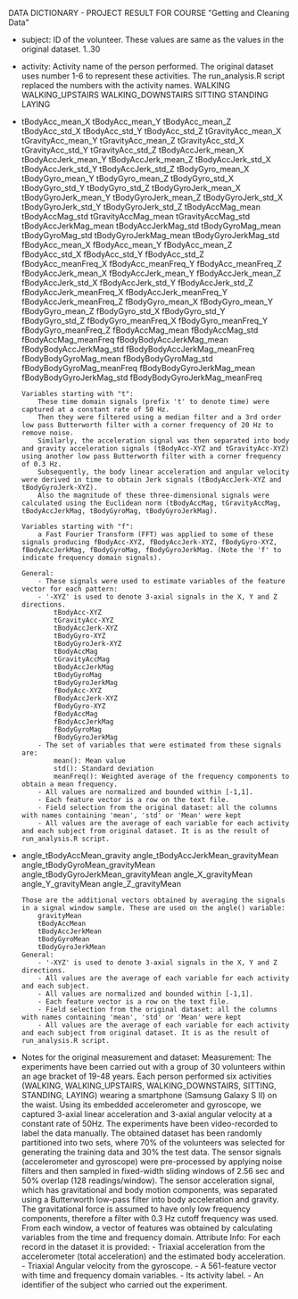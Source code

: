 DATA DICTIONARY - PROJECT RESULT FOR COURSE "Getting and Cleaning Data"

+ 	subject:  ID of the volunteer. These values are same as the values in the original dataset.
		1..30

+ 	activity:  Activity name of the person performed. The original dataset uses number 1-6 to represent these activities. The run_analysis.R script replaced the numbers with the activity names.
		WALKING
		WALKING_UPSTAIRS
		WALKING_DOWNSTAIRS
		SITTING
		STANDING
		LAYING
	
+ 	tBodyAcc_mean_X
	tBodyAcc_mean_Y
	tBodyAcc_mean_Z
	tBodyAcc_std_X
	tBodyAcc_std_Y
	tBodyAcc_std_Z
	tGravityAcc_mean_X
	tGravityAcc_mean_Y
	tGravityAcc_mean_Z
	tGravityAcc_std_X
	tGravityAcc_std_Y
	tGravityAcc_std_Z
	tBodyAccJerk_mean_X
	tBodyAccJerk_mean_Y
	tBodyAccJerk_mean_Z
	tBodyAccJerk_std_X
	tBodyAccJerk_std_Y
	tBodyAccJerk_std_Z
	tBodyGyro_mean_X
	tBodyGyro_mean_Y
	tBodyGyro_mean_Z
	tBodyGyro_std_X
	tBodyGyro_std_Y
	tBodyGyro_std_Z
	tBodyGyroJerk_mean_X
	tBodyGyroJerk_mean_Y
	tBodyGyroJerk_mean_Z
	tBodyGyroJerk_std_X
	tBodyGyroJerk_std_Y
	tBodyGyroJerk_std_Z
	tBodyAccMag_mean
	tBodyAccMag_std
	tGravityAccMag_mean
	tGravityAccMag_std
	tBodyAccJerkMag_mean
	tBodyAccJerkMag_std
	tBodyGyroMag_mean
	tBodyGyroMag_std
	tBodyGyroJerkMag_mean
	tBodyGyroJerkMag_std
	fBodyAcc_mean_X
	fBodyAcc_mean_Y
	fBodyAcc_mean_Z
	fBodyAcc_std_X
	fBodyAcc_std_Y
	fBodyAcc_std_Z
	fBodyAcc_meanFreq_X
	fBodyAcc_meanFreq_Y
	fBodyAcc_meanFreq_Z
	fBodyAccJerk_mean_X
	fBodyAccJerk_mean_Y
	fBodyAccJerk_mean_Z
	fBodyAccJerk_std_X
	fBodyAccJerk_std_Y
	fBodyAccJerk_std_Z
	fBodyAccJerk_meanFreq_X
	fBodyAccJerk_meanFreq_Y
	fBodyAccJerk_meanFreq_Z
	fBodyGyro_mean_X
	fBodyGyro_mean_Y
	fBodyGyro_mean_Z
	fBodyGyro_std_X
	fBodyGyro_std_Y
	fBodyGyro_std_Z
	fBodyGyro_meanFreq_X
	fBodyGyro_meanFreq_Y
	fBodyGyro_meanFreq_Z
	fBodyAccMag_mean
	fBodyAccMag_std
	fBodyAccMag_meanFreq
	fBodyBodyAccJerkMag_mean
	fBodyBodyAccJerkMag_std
	fBodyBodyAccJerkMag_meanFreq
	fBodyBodyGyroMag_mean
	fBodyBodyGyroMag_std
	fBodyBodyGyroMag_meanFreq
	fBodyBodyGyroJerkMag_mean
	fBodyBodyGyroJerkMag_std
	fBodyBodyGyroJerkMag_meanFreq
	
		Variables starting with "t":
			These time domain signals (prefix 't' to denote time) were captured at a constant rate of 50 Hz. 
			Then they were filtered using a median filter and a 3rd order low pass Butterworth filter with a corner frequency of 20 Hz to remove noise. 
			Similarly, the acceleration signal was then separated into body and gravity acceleration signals (tBodyAcc-XYZ and tGravityAcc-XYZ) using another low pass Butterworth filter with a corner frequency of 0.3 Hz. 
			Subsequently, the body linear acceleration and angular velocity were derived in time to obtain Jerk signals (tBodyAccJerk-XYZ and tBodyGyroJerk-XYZ). 
			Also the magnitude of these three-dimensional signals were calculated using the Euclidean norm (tBodyAccMag, tGravityAccMag, tBodyAccJerkMag, tBodyGyroMag, tBodyGyroJerkMag). 

		Variables starting with "f":
			a Fast Fourier Transform (FFT) was applied to some of these signals producing fBodyAcc-XYZ, fBodyAccJerk-XYZ, fBodyGyro-XYZ, fBodyAccJerkMag, fBodyGyroMag, fBodyGyroJerkMag. (Note the 'f' to indicate frequency domain signals). 

		General:
			- These signals were used to estimate variables of the feature vector for each pattern:  
			- '-XYZ' is used to denote 3-axial signals in the X, Y and Z directions.
				tBodyAcc-XYZ
				tGravityAcc-XYZ
				tBodyAccJerk-XYZ
				tBodyGyro-XYZ
				tBodyGyroJerk-XYZ
				tBodyAccMag
				tGravityAccMag
				tBodyAccJerkMag
				tBodyGyroMag
				tBodyGyroJerkMag
				fBodyAcc-XYZ
				fBodyAccJerk-XYZ
				fBodyGyro-XYZ
				fBodyAccMag
				fBodyAccJerkMag
				fBodyGyroMag
				fBodyGyroJerkMag
			- The set of variables that were estimated from these signals are: 
				mean(): Mean value
				std(): Standard deviation
				meanFreq(): Weighted average of the frequency components to obtain a mean frequency.
			- All values are normalized and bounded within [-1,1].
			- Each feature vector is a row on the text file.
			- Field selection from the original dataset: all the columns with names containing 'mean', 'std' or 'Mean' were kept
			- All values are the average of each variable for each activity and each subject from original dataset. It is as the result of run_analysis.R script.		
	
+	angle_tBodyAccMean_gravity
	angle_tBodyAccJerkMean_gravityMean
	angle_tBodyGyroMean_gravityMean
	angle_tBodyGyroJerkMean_gravityMean
	angle_X_gravityMean
	angle_Y_gravityMean
	angle_Z_gravityMean
	
		Those are the additional vectors obtained by averaging the signals in a signal window sample. These are used on the angle() variable:
			gravityMean
			tBodyAccMean
			tBodyAccJerkMean
			tBodyGyroMean
			tBodyGyroJerkMean
		General:
			- '-XYZ' is used to denote 3-axial signals in the X, Y and Z directions.
			- All values are the average of each variable for each activity and each subject.
			- All values are normalized and bounded within [-1,1].
			- Each feature vector is a row on the text file.
			- Field selection from the original dataset: all the columns with names containing 'mean', 'std' or 'Mean' were kept
			- All values are the average of each variable for each activity and each subject from original dataset. It is as the result of run_analysis.R script.


* Notes for the original measurement and dataset: 
Measurement: The experiments have been carried out with a group of 30 volunteers within an age bracket of 19-48 years. Each person performed six activities (WALKING, WALKING_UPSTAIRS, WALKING_DOWNSTAIRS, SITTING, STANDING, LAYING) wearing a smartphone (Samsung Galaxy S II) on the waist. Using its embedded accelerometer and gyroscope, we captured 3-axial linear acceleration and 3-axial angular velocity at a constant rate of 50Hz. The experiments have been video-recorded to label the data manually. The obtained dataset has been randomly partitioned into two sets, where 70% of the volunteers was selected for generating the training data and 30% the test data. The sensor signals (accelerometer and gyroscope) were pre-processed by applying noise filters and then sampled in fixed-width sliding windows of 2.56 sec and 50% overlap (128 readings/window). The sensor acceleration signal, which has gravitational and body motion components, was separated using a Butterworth low-pass filter into body acceleration and gravity. The gravitational force is assumed to have only low frequency components, therefore a filter with 0.3 Hz cutoff frequency was used. From each window, a vector of features was obtained by calculating variables from the time and frequency domain. 
Attribute Info: For each record in the dataset it is provided: - Triaxial acceleration from the accelerometer (total acceleration) and the estimated body acceleration. - Triaxial Angular velocity from the gyroscope.  - A 561-feature vector with time and frequency domain variables. - Its activity label.  - An identifier of the subject who carried out the experiment. 

